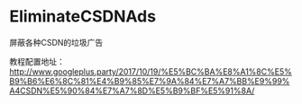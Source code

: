 # EliminateCSDNAds

屏蔽各种CSDN的垃圾广告

教程配置地址：http://www.googleplus.party/2017/10/19/%E5%BC%BA%E8%A1%8C%E5%B9%B6%E6%8C%81%E4%B9%85%E7%9A%84%E7%A7%BB%E9%99%A4CSDN%E5%90%84%E7%A7%8D%E5%B9%BF%E5%91%8A/

